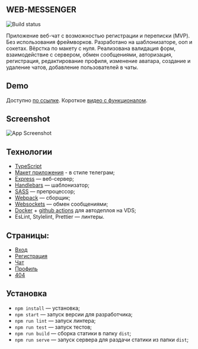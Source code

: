 ## WEB-MESSENGER

![Build status](https://github.com/aleksandr-loskutov/middle.messenger.praktikum.yandex/actions/workflows/docker-deploy.yml/badge.svg)

Приложение веб-чат с возможностью регистрации и переписки (MVP). Без использования фреймворков. Разработано на шаблонизаторе, ооп и сокетах. Вёрстка по макету с нуля. Реализована валидация форм, взаимодействие с сервером, обмен сообщениями, авторизация, регистрация, редактирование профиля, изменение аватара, создание и удаление чатов, добавление пользователей в чаты.

## Demo
Доступно [по ссылке](https://messenger.aleksandrl.ru/sign-up). Короткое [видео с функционалом](https://www.berrycast.com/conversations/f93c3464-fca4-5ac6-b8e4-40fec9627002).

## Screenshot
![App Screenshot](https://files.aleksandrl.ru/sites/portfolio/img/messenger.png)

## Технологии
- [TypeScript](https://www.typescriptlang.org/)
- [Макет приложения](https://www.figma.com/file/jF5fFFzgGOxQeB4CmKWTiE/Chat_external_link?node-id=0%3A1) - в стиле телеграм;
- [Express](http://expressjs.com/) — веб-сервер;
- [Handlebars](http://handlebarsjs.com/) — шаблонизатор;
- [SASS](https://sass-lang.com/) — препроцессор;
- [Webpack](https://webpack.js.org/) — сборщик;
- [Websockets](https://developer.mozilla.org/ru/docs/Web/API/WebSockets_API) — обмен сообщениями;
- [Docker](https://www.docker.com/) + [github actions](https://github.com/features/actions) для автодеплоя на VDS;
- EsLint, Stylelint, Prettier — линтеры.

## Страницы:
- [Вход](https://messenger.aleksandrl.ru/)
- [Регистрация](https://messenger.aleksandrl.ru/sign-up)
- [Чат](https://messenger.aleksandrl.ru/messenger)
- [Профиль](https://messenger.aleksandrl.ru/settings)
- [404](https://messenger.aleksandrl.ru/404)

## Установка
- `npm install` — установка;
- `npm start` — запуск версии для разработчика;
- `npm run lint` — запуск линтера;
- `npm run test` — запуск тестов;
- `npm run build` — сборка статики в папку `dist`;
- `npm run serve` — запуск сервера для раздачи статики из папки `dist`;

